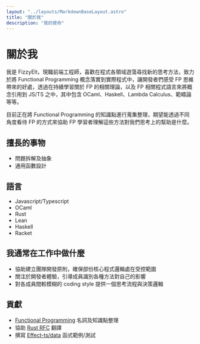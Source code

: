 ```yaml
---
layout: "../layouts/MarkdownBaseLayout.astro"
title: "關於我"
description: "我的使命"
---
```


# 關於我

我是 FizzyElt，現職前端工程師，喜歡在程式各領域遊蕩尋找新的思考方法，致力於將 Functional Programming 概念落實到實際程式中，讓開發者們感受 FP 思維帶來的好處，透過在持續學習關於 FP 的相關理論，以及 FP 相關程式語言來將概念引用到 JS/TS 之中，其中包含 OCaml、Haskell、Lambda Calculus、範疇論等等。

目前正在將 Functional Programming 的知識點進行蒐集整理，期望能透過不同角度看待 FP 的方式來協助 FP 學習者理解這些方法對我們思考上的幫助是什麼。

## 擅長的事物

- 問題拆解及抽象
- 通用函數設計

## 語言

- Javascript/Typescript
- OCaml
- Rust
- Lean
- Haskell
- Racket

## 我通常在工作中做什麼

- 協助建立團隊開發原則，確保部份核心程式邏輯處在受控範圍
- 關注於開發者體驗，引導成員識別各種方法對自己的影響
- 對各成員間較模糊的 coding style 提供一個思考流程與決策邏輯

## 貢獻

- [Functional Programming](https://github.com/FizzyElt/functional-programming) 名詞及知識點整理
- 協助 [Rust RFC](https://github.com/rust-tw/rfcs-tw) 翻譯
- 撰寫 [Effect-ts/data](https://github.com/Effect-TS/data) 函式範例/測試
